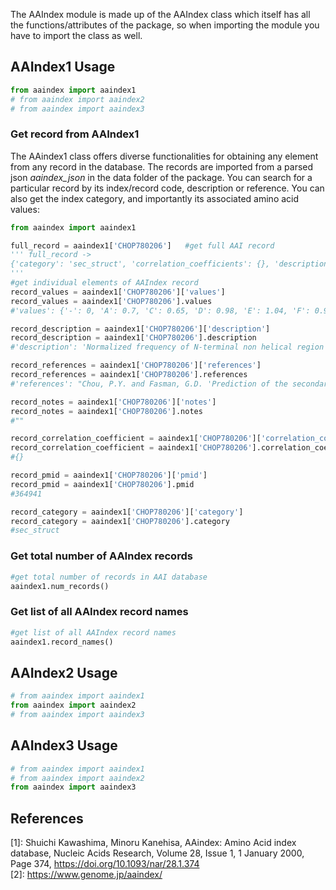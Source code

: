 The AAIndex module is made up of the AAIndex class which itself has all the functions/attributes of the package, so when importing the module you have to import the class as well.

AAIndex1 Usage
--------------
```python
from aaindex import aaindex1
# from aaindex import aaindex2
# from aaindex import aaindex3
```

### Get record from AAIndex1
The AAindex1 class offers diverse functionalities for obtaining any element from any record in the database. The records are imported from a parsed json <em>aaindex_json</em> in the data folder of the package. You can search for a particular record by its index/record code, description or reference. You can also get the index category, and importantly its associated amino acid values:
```python
from aaindex import aaindex1

full_record = aaindex1['CHOP780206']   #get full AAI record
''' full_record ->
{'category': 'sec_struct', 'correlation_coefficients': {}, 'description': 'Normalized frequency of N-terminal non helical region (Chou-Fasman, 1978b)', 'notes': '', 'pmid': '364941', 'references': "Chou, P.Y. and Fasman, G.D. 'Prediction of the secondary structure of proteins from their amino acid sequence' Adv. Enzymol. 47, 45-148 (1978)", 'values': {'-': 0, 'A': 0.7, 'C': 0.65, 'D': 0.98, 'E': 1.04, 'F': 0.93, 'G': 1.41, 'H': 1.22, 'I': 0.78, 'K': 1.01, 'L': 0.85, 'M': 0.83, 'N': 1.42, 'P': 1.1, 'Q': 0.75, 'R': 0.34, 'S': 1.55, 'T': 1.09, 'V': 0.75, 'W': 0.62, 'Y': 0.99}}
'''
#get individual elements of AAIndex record
record_values = aaindex1['CHOP780206']['values'] 
record_values = aaindex1['CHOP780206'].values
#'values': {'-': 0, 'A': 0.7, 'C': 0.65, 'D': 0.98, 'E': 1.04, 'F': 0.93, 'G': 1.41, 'H': 1.22, 'I': 0.78, 'K': 1.01, 'L': 0.85, 'M': 0.83, 'N': 1.42, 'P': 1.1, 'Q': 0.75, 'R': 0.34, 'S': 1.55, 'T': 1.09, 'V': 0.75, 'W': 0.62, 'Y': 0.99}

record_description = aaindex1['CHOP780206']['description']
record_description = aaindex1['CHOP780206'].description
#'description': 'Normalized frequency of N-terminal non helical region (Chou-Fasman, 1978b)'

record_references = aaindex1['CHOP780206']['references']
record_references = aaindex1['CHOP780206'].references
#'references': "Chou, P.Y. and Fasman, G.D. 'Prediction of the secondary structure of proteins from their amino acid sequence' Adv. Enzymol. 47, 45-148 (1978)"

record_notes = aaindex1['CHOP780206']['notes']
record_notes = aaindex1['CHOP780206'].notes
#""

record_correlation_coefficient = aaindex1['CHOP780206']['correlation_coefficient']
record_correlation_coefficient = aaindex1['CHOP780206'].correlation_coefficient
#{}

record_pmid = aaindex1['CHOP780206']['pmid']  
record_pmid = aaindex1['CHOP780206'].pmid
#364941

record_category = aaindex1['CHOP780206']['category']
record_category = aaindex1['CHOP780206'].category
#sec_struct
```

### Get total number of AAIndex records
```python
#get total number of records in AAI database
aaindex1.num_records()
```

### Get list of all AAIndex record names
```python
#get list of all AAIndex record names
aaindex1.record_names()
```

AAIndex2 Usage
--------------
```python
# from aaindex import aaindex1
from aaindex import aaindex2
# from aaindex import aaindex3
```
AAIndex3 Usage
--------------
```python
# from aaindex import aaindex1
# from aaindex import aaindex2
from aaindex import aaindex3
```

References
----------
\[1\]: Shuichi Kawashima, Minoru Kanehisa, AAindex: Amino Acid index database, Nucleic Acids Research, Volume 28, Issue 1, 1 January 2000, Page 374, https://doi.org/10.1093/nar/28.1.374 <br>
\[2\]: https://www.genome.jp/aaindex/ 